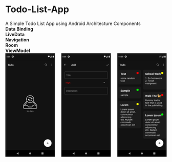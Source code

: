 # Todo-List-App
A Simple Todo List App  using Android Architecture Components <br>
**Data Binding**<br>
**LiveData** <br>
**Navigation** <br>
**Room** <br>
**ViewModel**<br>
![Demo](Screenshot/shots.png)
